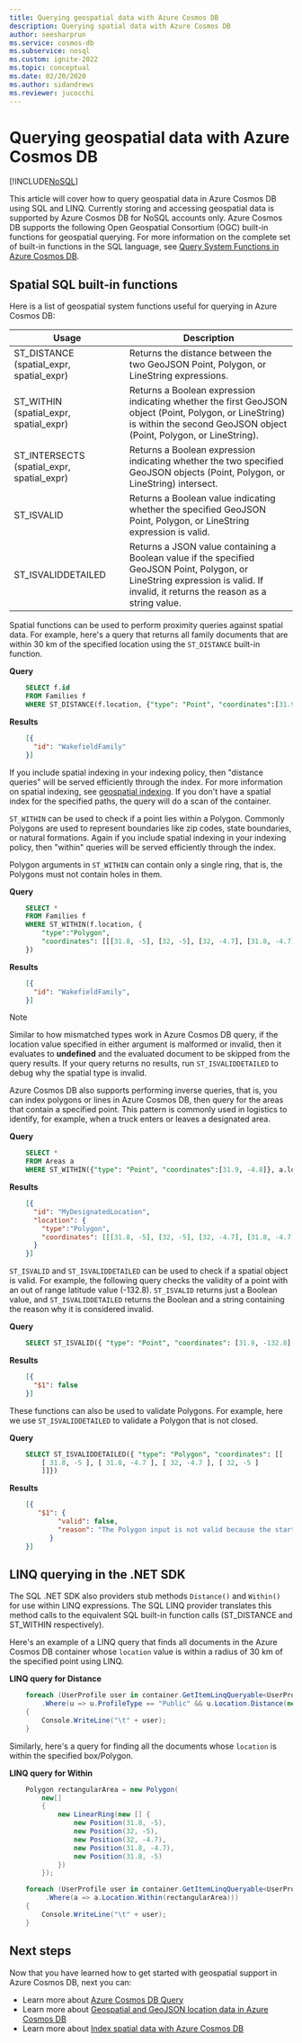 ```yaml
---
title: Querying geospatial data with Azure Cosmos DB
description: Querying spatial data with Azure Cosmos DB
author: seesharprun
ms.service: cosmos-db
ms.subservice: nosql
ms.custom: ignite-2022
ms.topic: conceptual
ms.date: 02/20/2020
ms.author: sidandrews
ms.reviewer: jucocchi
---
```

# Querying geospatial data with Azure Cosmos DB
[!INCLUDE[NoSQL](../../includes/appliesto-nosql.md)]

This article will cover how to query geospatial data in Azure Cosmos DB using SQL and LINQ. Currently storing and accessing geospatial data is supported by Azure Cosmos DB for NoSQL accounts only. Azure Cosmos DB supports the following Open Geospatial Consortium (OGC) built-in functions for geospatial querying. For more information on the complete set of built-in functions in the SQL language, see [Query System Functions in Azure Cosmos DB](system-functions.md).

## Spatial SQL built-in functions

Here is a list of geospatial system functions useful for querying in Azure Cosmos DB:

|**Usage**|**Description**|
|---|---|
| ST_DISTANCE (spatial_expr, spatial_expr) | Returns the distance between the two GeoJSON Point, Polygon, or LineString expressions.|
|ST_WITHIN (spatial_expr, spatial_expr) | Returns a Boolean expression indicating whether the first GeoJSON object (Point, Polygon, or LineString) is within the second GeoJSON object (Point, Polygon, or LineString).|
|ST_INTERSECTS (spatial_expr, spatial_expr)| Returns a Boolean expression indicating whether the two specified GeoJSON objects (Point, Polygon, or LineString) intersect.|
|ST_ISVALID| Returns a Boolean value indicating whether the specified GeoJSON Point, Polygon, or LineString expression is valid.|
| ST_ISVALIDDETAILED| Returns a JSON value containing a Boolean value if the specified GeoJSON Point, Polygon, or LineString expression is valid. If invalid, it returns the reason as a string value.|

Spatial functions can be used to perform proximity queries against spatial data. For example, here's a query that returns all family documents that are within 30 km of the specified location using the `ST_DISTANCE` built-in function.

**Query**

```sql
    SELECT f.id
    FROM Families f
    WHERE ST_DISTANCE(f.location, {"type": "Point", "coordinates":[31.9, -4.8]}) < 30000
```

**Results**

```json
    [{
      "id": "WakefieldFamily"
    }]
```

If you include spatial indexing in your indexing policy, then "distance queries" will be served efficiently through the index. For more information on spatial indexing, see [geospatial indexing](geospatial-index.md). If you don't have a spatial index for the specified paths, the query will do a scan of the container.

`ST_WITHIN` can be used to check if a point lies within a Polygon. Commonly Polygons are used to represent boundaries like zip codes, state boundaries, or natural formations. Again if you include spatial indexing in your indexing policy, then "within" queries will be served efficiently through the index.

Polygon arguments in `ST_WITHIN` can contain only a single ring, that is, the Polygons must not contain holes in them.

**Query**

```sql
    SELECT *
    FROM Families f
    WHERE ST_WITHIN(f.location, {
        "type":"Polygon",
        "coordinates": [[[31.8, -5], [32, -5], [32, -4.7], [31.8, -4.7], [31.8, -5]]]
    })
```

**Results**

```json
    [{
      "id": "WakefieldFamily",
    }]
```

> [!NOTE]
> Similar to how mismatched types work in Azure Cosmos DB query, if the location value specified in either argument is malformed or invalid, then it evaluates to **undefined** and the evaluated document to be skipped from the query results. If your query returns no results, run `ST_ISVALIDDETAILED` to debug why the spatial type is invalid.
>
>

Azure Cosmos DB also supports performing inverse queries, that is, you can index polygons or lines in Azure Cosmos DB, then query for the areas that contain a specified point. This pattern is commonly used in logistics to identify, for example, when a truck enters or leaves a designated area.

**Query**

```sql
    SELECT *
    FROM Areas a
    WHERE ST_WITHIN({"type": "Point", "coordinates":[31.9, -4.8]}, a.location)
```

**Results**

```json
    [{
      "id": "MyDesignatedLocation",
      "location": {
        "type":"Polygon",
        "coordinates": [[[31.8, -5], [32, -5], [32, -4.7], [31.8, -4.7], [31.8, -5]]]
      }
    }]
```

`ST_ISVALID` and `ST_ISVALIDDETAILED` can be used to check if a spatial object is valid. For example, the following query checks the validity of a point with an out of range latitude value (-132.8). `ST_ISVALID` returns just a Boolean value, and `ST_ISVALIDDETAILED` returns the Boolean and a string containing the reason why it is considered invalid.

**Query**

```sql
    SELECT ST_ISVALID({ "type": "Point", "coordinates": [31.9, -132.8] })
```

**Results**

```json
    [{
      "$1": false
    }]
```

These functions can also be used to validate Polygons. For example, here we use `ST_ISVALIDDETAILED` to validate a Polygon that is not closed.

**Query**

```sql
    SELECT ST_ISVALIDDETAILED({ "type": "Polygon", "coordinates": [[ 
        [ 31.8, -5 ], [ 31.8, -4.7 ], [ 32, -4.7 ], [ 32, -5 ] 
        ]]})
```

**Results**

```json
    [{
       "$1": { 
            "valid": false, 
            "reason": "The Polygon input is not valid because the start and end points of the ring number 1 are not the same. Each ring of a Polygon must have the same start and end points." 
          }
    }]
```

## LINQ querying in the .NET SDK

The SQL .NET SDK also providers stub methods `Distance()` and `Within()` for use within LINQ expressions. The SQL LINQ provider translates this method calls to the equivalent SQL built-in function calls (ST_DISTANCE and ST_WITHIN respectively).

Here's an example of a LINQ query that finds all documents in the Azure Cosmos DB container whose `location` value is within a radius of 30 km of the specified point using LINQ.

**LINQ query for Distance**

```csharp
    foreach (UserProfile user in container.GetItemLinqQueryable<UserProfile>(allowSynchronousQueryExecution: true)
        .Where(u => u.ProfileType == "Public" && u.Location.Distance(new Point(32.33, -4.66)) < 30000))
    {
        Console.WriteLine("\t" + user);
    }
```

Similarly, here's a query for finding all the documents whose `location` is within the specified box/Polygon.

**LINQ query for Within**

```csharp
    Polygon rectangularArea = new Polygon(
        new[]
        {
            new LinearRing(new [] {
                new Position(31.8, -5),
                new Position(32, -5),
                new Position(32, -4.7),
                new Position(31.8, -4.7),
                new Position(31.8, -5)
            })
        });

    foreach (UserProfile user in container.GetItemLinqQueryable<UserProfile>(allowSynchronousQueryExecution: true)
         .Where(a => a.Location.Within(rectangularArea)))
    {
        Console.WriteLine("\t" + user);
    }
```

## Next steps

Now that you have learned how to get started with geospatial support in Azure Cosmos DB, next you can:

* Learn more about [Azure Cosmos DB Query](getting-started.md)
* Learn more about [Geospatial and GeoJSON location data in Azure Cosmos DB](geospatial-intro.md)
* Learn more about [Index spatial data with Azure Cosmos DB](geospatial-index.md)
